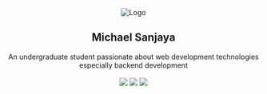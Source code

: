 <div align="center">
  <img src="image/banner.png" alt="Logo">
  <h2 align="center">Michael Sanjaya</h2>
    <p align="center">
      An undergraduate student passionate about web development technologies especially backend development
      <br />
      <br />
      <a target="_blank" href="mailto:michael.sanjaya86@gmail.com" ><img src="https://img.shields.io/badge/-Gmail-D14836?style=for-the-badge&logo=Gmail&logoColor=white"></img></a>
      <a target="_blank" href="https://www.instagram.com/michaelsanjaya18/"><img src="https://img.shields.io/badge/instagram-%23E4405F.svg?style=for-the-badge&logo=Instagram&logoColor=white"></img></a>
      <a target="_blank" href="https://www.linkedin.com/in/michael-sanjaya-10395a18b/"><img src="https://img.shields.io/badge/-LinkedIn-0077B5?style=for-the-badge&logo=Linkedin&logoColor=white"></img></a>
    </p>
</div>